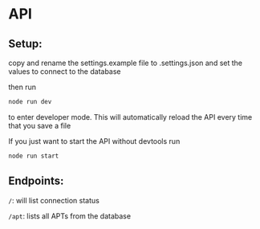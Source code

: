 # API

## Setup:
copy and rename the settings.example file to .settings.json and set the values to connect to the database

then run 
```bash
node run dev
```
to enter developer mode. This will automatically reload the API every time that you save a file

If you just want to start the API without devtools run
```bash
node run start
```

## Endpoints:
`/`: will list connection status

`/apt`: lists all APTs from the database